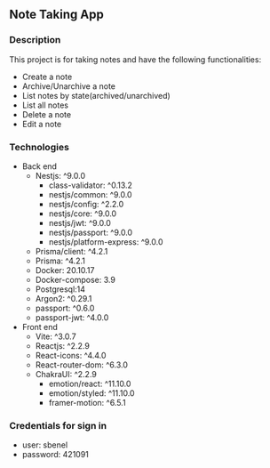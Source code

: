 ## Note Taking App
### Description
This project is for taking notes and have the following functionalities:
- Create a note
- Archive/Unarchive a note
- List notes by state(archived/unarchived) 
- List all notes
- Delete a note
- Edit a note

### Technologies
- Back end
	- Nestjs: ^9.0.0
		- class-validator: ^0.13.2
		- nestjs/common: ^9.0.0
		- nestjs/config: ^2.2.0
		- nestjs/core: ^9.0.0
		- nestjs/jwt: ^9.0.0
		- nestjs/passport: ^9.0.0
		- nestjs/platform-express: ^9.0.0
	- Prisma/client: ^4.2.1
	- Prisma: ^4.2.1 
	- Docker: 20.10.17
	- Docker-compose: 3.9
	- Postgresql:14
	- Argon2: ^0.29.1
	- passport: ^0.6.0
	- passport-jwt: ^4.0.0
- Front end
	- Vite: ^3.0.7
	- Reactjs: ^2.2.9
	- React-icons: ^4.4.0
	- React-router-dom: ^6.3.0
	- ChakraUI: ^2.2.9
		- emotion/react: ^11.10.0
		- emotion/styled: ^11.10.0
		- framer-motion: ^6.5.1

### Credentials for sign in
- user: sbenel
- password: 421091